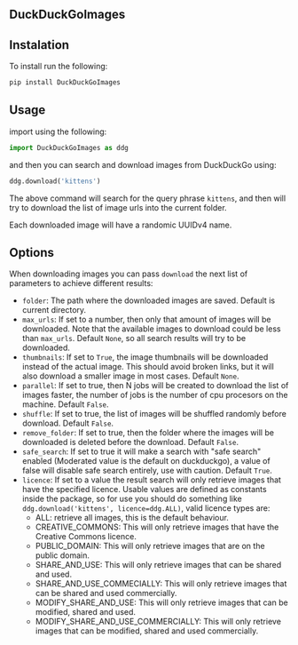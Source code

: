 
 ## DuckDuckGoImages

## Instalation

To install run the following:

```python
pip install DuckDuckGoImages
```

## Usage

import using the following:

```python
import DuckDuckGoImages as ddg
```

and then you can search and download images from DuckDuckGo using:

```python
ddg.download('kittens')
```

The above command will search for the query phrase `kittens`, and then will try to download the list of image urls into the current folder.

Each downloaded image will have a randomic UUIDv4 name.

## Options

When downloading images you can pass `download` the next list of parameters to achieve different results:

- `folder`: The path where the downloaded images are saved. Default is current directory.
- `max_urls`: If set to a number, then only that amount of images will be downloaded. Note that the available images to download could be less than `max_urls`. Default `None`, so all search results will try to be downloaded.
- `thumbnails`: If set to `True`, the image thumbnails will be downloaded instead of the actual image. This should avoid broken links, but it will also download a smaller image in most cases. Default `None`.
- `parallel`: If set to true, then N jobs will be created to download the list of images faster, the number of jobs is the number of cpu procesors on the machine. Default `False`.
- `shuffle`: If set to true, the list of images will be shuffled randomly before download. Default `False`.
- `remove_folder`: If set to true, then the folder where the images will be downloaded is deleted before the download. Default `False`.
- `safe_search`: If set to true it will make a search with "safe search" enabled (Moderated value is the default on duckduckgo), a value of false will disable safe search entirely, use with caution. Default `True`.
- `licence`: If set to a value the result search will only retrieve images that have the specified licence. Usable values are defined as constants inside the package, so for use you should do something like `ddg.download('kittens', licence=ddg.ALL)`, valid licence types are:
    - ALL: retrieve all images, this is the default behaviour.
    - CREATIVE_COMMONS: This will only retrieve images that have the Creative Commons licence.
    - PUBLIC_DOMAIN: This will only retrieve images that are on the public domain.
    - SHARE_AND_USE: This will only retrieve images that can be shared and used.
    - SHARE_AND_USE_COMMECIALLY: This will only retrieve images that can be shared and used commercially. 
    - MODIFY_SHARE_AND_USE: This will only retrieve images that can be modified, shared and used.
    - MODIFY_SHARE_AND_USE_COMMERCIALLY: This will only retrieve images that can be modified, shared and used commercially.

